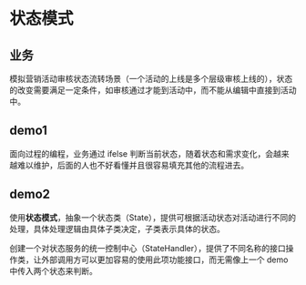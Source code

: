# 状态模式

## 业务

模拟营销活动审核状态流转场景（一个活动的上线是多个层级审核上线的），状态的改变需要满足一定条件，如审核通过才能到活动中，而不能从编辑中直接到活动中。

## demo1

面向过程的编程，业务通过 ifelse 判断当前状态，随着状态和需求变化，会越来越难以维护，后面的人也不好看懂并且很容易填充其他的流程进去。

## demo2

使用**状态模式**，抽象一个状态类（State），提供可根据活动状态对活动进行不同的处理，具体处理逻辑由具体子类决定，子类表示具体的状态。

创建一个对状态服务的统一控制中心（StateHandler），提供了不同名称的接口操作类，让外部调用方可以更加容易的使用此项功能接口，而无需像上一个 demo 中传入两个状态来判断。